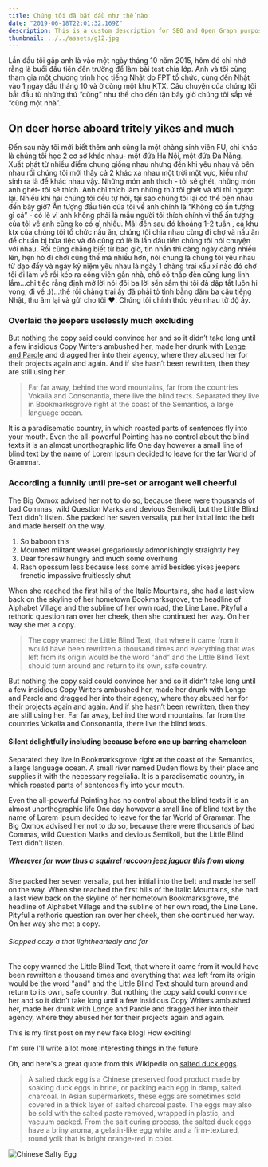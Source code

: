 ```yaml
---
title: Chúng tôi đã bắt đầu như thế nào
date: "2019-06-18T22:01:32.169Z"
description: This is a custom description for SEO and Open Graph purposes, rather than the default generated excerpt. Simply add a description field to the frontmatter.
thumbnail: ../../assets/g12.jpg
---
```


Lần đầu tôi gặp anh là vào một ngày tháng 10 năm 2015, hôm đó chỉ nhớ rằng là buổi đầu tiên đến trường để làm bài test chia lớp. Anh và tôi cùng tham gia một chương trình học tiếng Nhật do FPT tổ chức, cùng đến Nhật vào 1 ngày đầu tháng 10 và ở cùng một khu KTX. Câu chuyện của chúng tôi bắt đầu từ những thứ “cùng” như thế cho đến tận bây giờ chúng tôi sắp về “cùng một nhà”.

## On deer horse aboard tritely yikes and much

Đến sau này tôi mới biết thêm anh cũng là một chàng sinh viên FU, chỉ khác là chúng tôi học 2 cơ sở khác nhau- một đứa Hà Nội, một đứa Đà Nẵng. Xuất phát từ nhiều điểm chung giống nhau nhưng đến khi yêu nhau và bên nhau rồi chúng tôi mới thấy cả 2 khác xa nhau một trời một vực, kiểu như sinh ra là để khác nhau vậy. Những món anh thích - tôi sẽ ghét, những món anh ghét- tôi sẽ thích. Anh chỉ thích làm những thứ tôi ghét và tôi thì ngược lại. Nhiều khi hai chúng tôi đều tự hỏi, tại sao chúng tôi lại có thể bên nhau đến bây giờ?
Ấn tượng đầu tiên của tôi về anh chính là  “Không có ấn tượng gì cả” - có lẽ vì anh không phải là mẫu người tôi thích chính vì thế ấn tượng của tôi về anh cũng ko có gì nhiều. Mãi đến sau đó khoảng 1-2 tuần , cả khu ktx của chúng tôi tổ chức nấu ăn, chúng tôi chia nhau cùng đi chợ và nấu ăn để chuẩn bị bữa tiệc và đó cũng có lẽ là lần đầu tiên chúng tôi nói chuyện với nhau. Rồi cũng chẳng biết từ bao giờ, tin nhắn thì càng ngày càng nhiều lên, hẹn hò đi chơi cũng thế mà nhiều hơn, nói chung là chúng tôi yêu nhau từ dạo đấy và ngày kỷ niệm yêu nhau là ngày 1 chàng trai xấu xí nào đó chờ tôi đi làm về rồi kéo ra công viên gần nhà, chỗ có thắp đèn cũng lung linh lắm…chỉ tiếc rằng định mở lời nói đôi ba lời sến sẩm thì tôi đã dập tắt luôn hi vọng, đi về :))…thế rồi chàng trai ấy đã phải tỏ tình bằng dăm ba câu tiếng Nhật, thu âm lại và gửi cho tôi ❤. Chúng tôi chính thức yêu nhau từ độ ấy.

### Overlaid the jeepers uselessly much excluding

But nothing the copy said could convince her and so it didn’t take long until a
few insidious Copy Writers ambushed her, made her drunk with
[Longe and Parole](http://google.com) and dragged her into their agency, where
they abused her for their projects again and again. And if she hasn’t been
rewritten, then they are still using her.

> Far far away, behind the word mountains, far from the countries Vokalia and
> Consonantia, there live the blind texts. Separated they live in Bookmarksgrove
> right at the coast of the Semantics, a large language ocean.

It is a paradisematic country, in which roasted parts of sentences fly into your
mouth. Even the all-powerful Pointing has no control about the blind texts it is
an almost unorthographic life One day however a small line of blind text by the
name of Lorem Ipsum decided to leave for the far World of Grammar.

### According a funnily until pre-set or arrogant well cheerful

The Big Oxmox advised her not to do so, because there were thousands of bad
Commas, wild Question Marks and devious Semikoli, but the Little Blind Text
didn’t listen. She packed her seven versalia, put her initial into the belt and
made herself on the way.

1.  So baboon this
2.  Mounted militant weasel gregariously admonishingly straightly hey
3.  Dear foresaw hungry and much some overhung
4.  Rash opossum less because less some amid besides yikes jeepers frenetic
    impassive fruitlessly shut

When she reached the first hills of the Italic Mountains, she had a last view
back on the skyline of her hometown Bookmarksgrove, the headline of Alphabet
Village and the subline of her own road, the Line Lane. Pityful a rethoric
question ran over her cheek, then she continued her way. On her way she met a
copy.

> The copy warned the Little Blind Text, that where it came from it would have
> been rewritten a thousand times and everything that was left from its origin
> would be the word "and" and the Little Blind Text should turn around and
> return to its own, safe country.

But nothing the copy said could convince her and so it didn’t take long until a
few insidious Copy Writers ambushed her, made her drunk with Longe and Parole
and dragged her into their agency, where they abused her for their projects
again and again. And if she hasn’t been rewritten, then they are still using
her. Far far away, behind the word mountains, far from the countries Vokalia and
Consonantia, there live the blind texts.

#### Silent delightfully including because before one up barring chameleon

Separated they live in Bookmarksgrove right at the coast of the Semantics, a
large language ocean. A small river named Duden flows by their place and
supplies it with the necessary regelialia. It is a paradisematic country, in
which roasted parts of sentences fly into your mouth.

Even the all-powerful Pointing has no control about the blind texts it is an
almost unorthographic life One day however a small line of blind text by the
name of Lorem Ipsum decided to leave for the far World of Grammar. The Big Oxmox
advised her not to do so, because there were thousands of bad Commas, wild
Question Marks and devious Semikoli, but the Little Blind Text didn’t listen.

##### Wherever far wow thus a squirrel raccoon jeez jaguar this from along

She packed her seven versalia, put her initial into the belt and made herself on
the way. When she reached the first hills of the Italic Mountains, she had a
last view back on the skyline of her hometown Bookmarksgrove, the headline of
Alphabet Village and the subline of her own road, the Line Lane. Pityful a
rethoric question ran over her cheek, then she continued her way. On her way she
met a copy.

###### Slapped cozy a that lightheartedly and far

The copy warned the Little Blind Text, that where it came from it would have
been rewritten a thousand times and everything that was left from its origin
would be the word "and" and the Little Blind Text should turn around and return
to its own, safe country. But nothing the copy said could convince her and so it
didn’t take long until a few insidious Copy Writers ambushed her, made her drunk
with Longe and Parole and dragged her into their agency, where they abused her
for their projects again and again.


This is my first post on my new fake blog! How exciting!

I'm sure I'll write a lot more interesting things in the future.

Oh, and here's a great quote from this Wikipedia on
[salted duck eggs](http://en.wikipedia.org/wiki/Salted_duck_egg).

> A salted duck egg is a Chinese preserved food product made by soaking duck
> eggs in brine, or packing each egg in damp, salted charcoal. In Asian
> supermarkets, these eggs are sometimes sold covered in a thick layer of salted
> charcoal paste. The eggs may also be sold with the salted paste removed,
> wrapped in plastic, and vacuum packed. From the salt curing process, the
> salted duck eggs have a briny aroma, a gelatin-like egg white and a
> firm-textured, round yolk that is bright orange-red in color.

![Chinese Salty Egg](./salty_egg.jpg)
